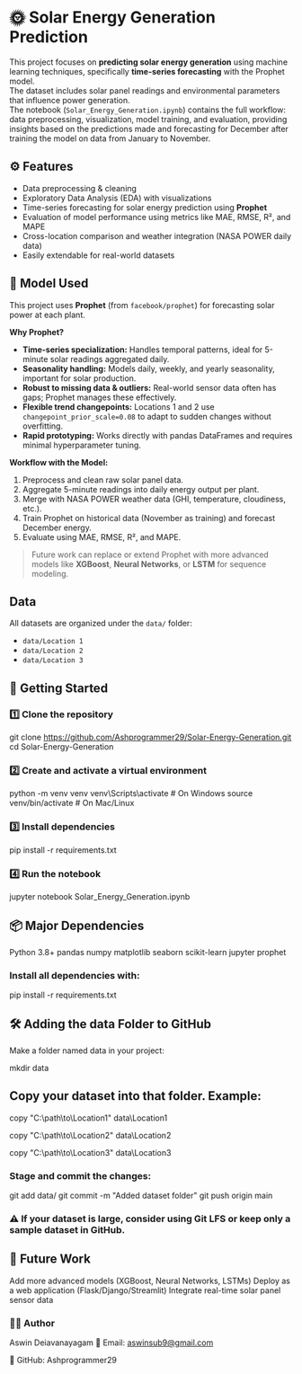 # 🌞 Solar Energy Generation Prediction

This project focuses on **predicting solar energy generation** using machine learning techniques, specifically **time-series forecasting** with the Prophet model.  
The dataset includes solar panel readings and environmental parameters that influence power generation.  
The notebook (`Solar_Energy_Generation.ipynb`) contains the full workflow: data preprocessing, visualization, model training, and evaluation, providing insights based on the predictions made and forecasting for December after training the model on data from January to November.

## ⚙️ Features

- Data preprocessing & cleaning  
- Exploratory Data Analysis (EDA) with visualizations  
- Time-series forecasting for solar energy prediction using **Prophet**  
- Evaluation of model performance using metrics like MAE, RMSE, R², and MAPE  
- Cross-location comparison and weather integration (NASA POWER daily data)  
- Easily extendable for real-world datasets  

## 🧠 Model Used

This project uses **Prophet** (from `facebook/prophet`) for forecasting solar power at each plant.  

**Why Prophet?**  
- **Time-series specialization:** Handles temporal patterns, ideal for 5-minute solar readings aggregated daily.  
- **Seasonality handling:** Models daily, weekly, and yearly seasonality, important for solar production.  
- **Robust to missing data & outliers:** Real-world sensor data often has gaps; Prophet manages these effectively.  
- **Flexible trend changepoints:** Locations 1 and 2 use `changepoint_prior_scale=0.08` to adapt to sudden changes without overfitting.  
- **Rapid prototyping:** Works directly with pandas DataFrames and requires minimal hyperparameter tuning.

**Workflow with the Model:**  
1. Preprocess and clean raw solar panel data.  
2. Aggregate 5-minute readings into daily energy output per plant.  
3. Merge with NASA POWER weather data (GHI, temperature, cloudiness, etc.).  
4. Train Prophet on historical data (November as training) and forecast December energy.  
5. Evaluate using MAE, RMSE, R², and MAPE.  

> Future work can replace or extend Prophet with more advanced models like **XGBoost**, **Neural Networks**, or **LSTM** for sequence modeling.

## Data

All datasets are organized under the `data/` folder:  

- `data/Location 1`  
- `data/Location 2`  
- `data/Location 3`  

## 🚀 Getting Started

### 1️⃣ Clone the repository

git clone https://github.com/Ashprogrammer29/Solar-Energy-Generation.git
cd Solar-Energy-Generation

### 2️⃣ Create and activate a virtual environment

python -m venv venv
venv\Scripts\activate   # On Windows
source venv/bin/activate   # On Mac/Linux

### 3️⃣ Install dependencies

pip install -r requirements.txt

### 4️⃣ Run the notebook

jupyter notebook Solar_Energy_Generation.ipynb

## 📦 Major Dependencies

Python 3.8+
pandas
numpy
matplotlib
seaborn
scikit-learn
jupyter
prophet

### Install all dependencies with:

pip install -r requirements.txt

## 🛠️ Adding the data Folder to GitHub
Make a folder named data in your project:

mkdir data

## Copy your dataset into that folder. Example:

copy "C:\path\to\Location1" data\Location1

copy "C:\path\to\Location2" data\Location2

copy "C:\path\to\Location3" data\Location3

### Stage and commit the changes:

git add data/ 
git commit -m "Added dataset folder"
git push origin main

### ⚠️ If your dataset is large, consider using Git LFS or keep only a sample dataset in GitHub.

## 📌 Future Work
Add more advanced models (XGBoost, Neural Networks, LSTMs)
Deploy as a web application (Flask/Django/Streamlit)
Integrate real-time solar panel sensor data

### 👨‍💻 Author
Aswin Deiavanayagam
📧 Email: aswinsub9@gmail.com

📌 GitHub: Ashprogrammer29
